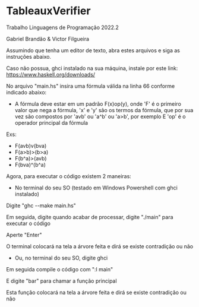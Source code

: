 # TableauxVerifier

Trabalho Linguagens de Programação 2022.2

Gabriel Brandão & Victor Filgueira

Assumindo que tenha um editor de texto, abra estes arquivos e siga as instruções abaixo.

Caso não possua, ghci instalado na sua máquina, instale por este link: https://www.haskell.org/downloads/

No arquivo "main.hs" insira uma fórmula válida na linha 66 conforme indicado abaixo:

* A fórmula deve estar em um padrão F(x)op(y), onde 'F' é o primeiro valor que nega a fórmula, 
'x' e 'y' são os termos da fórmula, que por sua vez são compostos por 'avb' ou 'a^b' ou 'a>b', por exemplo
E 'op' é o operador principal da fórmula

Exs: 
- F(avb)v(bva)
- F(a>b)>(b>a)
- F(b^a)>(avb)
- F(bva)^(b^a)

Agora, para executar o código existem 2 maneiras:

 - No terminal do seu SO (testado em Windows Powershell com ghci instalado)
 
  Digite "ghc --make main.hs"

  Em seguida, digite quando acabar de processar, digite "./main" para executar o código

  Aperte "Enter"

  O terminal colocará na tela a árvore feita e dirá se existe contradição ou não
  
  - Ou, no terminal do seu SO, digite ghci
  
  Em seguida compile o código com ":l main"
  
  E digite "bar" para chamar a função principal
  
  Esta função colocará na tela a árvore feita e dirá se existe contradição ou não
